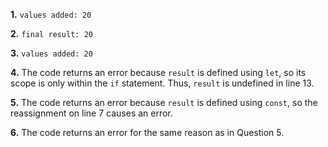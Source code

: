 **1.** `values added: 20`

**2.** `final result: 20`

**3.** `values added: 20`

**4.** The code returns an error because `result` is defined using `let`, so its scope is only within the `if` statement. Thus, `result` is undefined in line 13.

**5.** The code returns an error because `result` is defined using `const`, so the reassignment on line 7 causes an error.

**6.** The code returns an error for the same reason as in Question 5.